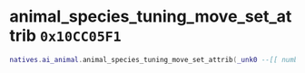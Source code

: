# animal_species_tuning_move_set_attrib `0x10CC05F1`

```lua
natives.ai_animal.animal_species_tuning_move_set_attrib(_unk0 --[[ number ]], _unk1 --[[ number ]], _unk2 --[[ number ]], _unk3 --[[ number ]], _unk4 --[[ number ]])
```